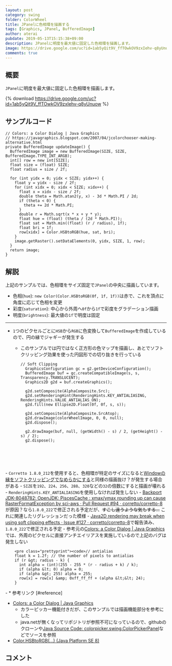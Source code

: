 ```yaml
---
layout: post
category: swing
folder: ColorWheel
title: JPanelに色相環を描画する
tags: [Graphics, JPanel, BufferedImage]
author: aterai
pubdate: 2019-05-13T15:15:38+09:00
description: JPanelに明度を最大値に固定した色相環を描画します。
image: https://drive.google.com/uc?id=1ab5yQit9V_ffTOwkOV9zxIehv-q8yUnuow
comments: true
---
```

## 概要
`JPanel`に明度を最大値に固定した色相環を描画します。

{% download https://drive.google.com/uc?id=1ab5yQit9V_ffTOwkOV9zxIehv-q8yUnuow %}

## サンプルコード
<pre class="prettyprint"><code>// Colors: a Color Dialog | Java Graphics
// https://javagraphics.blogspot.com/2007/04/jcolorchooser-making-alternative.html
private BufferedImage updateImage() {
  BufferedImage image = new BufferedImage(SIZE, SIZE, BufferedImage.TYPE_INT_ARGB);
  int[] row = new int[SIZE];
  float size = (float) SIZE;
  float radius = size / 2f;

  for (int yidx = 0; yidx &lt; SIZE; yidx++) {
    float y = yidx - size / 2f;
    for (int xidx = 0; xidx &lt; SIZE; xidx++) {
      float x = xidx - size / 2f;
      double theta = Math.atan2(y, x) - 3d * Math.PI / 2d;
      if (theta &lt; 0) {
        theta += 2d * Math.PI;
      }
      double r = Math.sqrt(x * x + y * y);
      float hue = (float) (theta / (2d * Math.PI));
      float sat = Math.min((float) (r / radius), 1f);
      float bri = 1f;
      row[xidx] = Color.HSBtoRGB(hue, sat, bri);
    }
    image.getRaster().setDataElements(0, yidx, SIZE, 1, row);
  }
  return image;
}
</code></pre>

## 解説
上記のサンプルでは、色相環をサイズ固定で`JPanel`の中央に描画しています。

- 色相(`hue`): `new Color(Color.HSBtoRGB(0f, 1f, 1f))`は赤で、これを頂点に角度に応じて色相を変更
- 彩度(`saturation`): 中心から外周へ`0f`から`1f`で彩度をグラデーション描画
- 明度(`brightness`): 最大値の`1f`で明度は固定

<!-- dummy comment line for breaking list -->

- - - -
- `1`つのピクセルごとに`HSB`から`RGB`に色変換して`BufferedImage`を作成しているので、円の縁でジャギーが発生する
    - このサンプルでは円ではなく正方形の色マップを描画し、あとでソフトクリッピング効果を使った円図形での切り抜きを行っている
        
        <pre class="prettyprint"><code>// Soft Clipping
        GraphicsConfiguration gc = g2.getDeviceConfiguration();
        BufferedImage buf = gc.createCompatibleImage(s, s, Transparency.TRANSLUCENT);
        Graphics2D g2d = buf.createGraphics();
        
        g2d.setComposite(AlphaComposite.Src);
        g2d.setRenderingHint(RenderingHints.KEY_ANTIALIASING, RenderingHints.VALUE_ANTIALIAS_ON);
        g2d.fill(new Ellipse2D.Float(0f, 0f, s, s));
        
        g2d.setComposite(AlphaComposite.SrcAtop);
        g2d.drawImage(colorWheelImage, 0, 0, null);
        g2d.dispose();
        
        g2.drawImage(buf, null, (getWidth() - s) / 2, (getHeight() - s) / 2);
        g2.dispose();
</code></pre>
    - `Corretto 1.8.0_212`を使用すると、色相環が特定のサイズになると[Windowの縁をソフトクリッピングでなめらかにする](https://ateraimemo.com/Swing/SoftClippedWindow.html)と同様の描画抜け？が発生する場合がある
        - `SIZE`を`192`、`224`、`256`、`288`、`320`などの`32`の倍数にすると描画が壊れる
        - `RenderingHints.KEY_ANTIALIASING`を使用しなければ発生しない
        - [Backport JDK-8048782: OpenJDK: PiscesCache : xmax/ymax rounding up can cause RasterFormatException by sci-aws · Pull Request #94 · corretto/corretto-8](https://github.com/corretto/corretto-8/pull/94)が原因？なら`1.8.0_222`で修正される予定だが、~~すこし違うような気もする...~~ これに関連したリグレッションだった模様
    - [Java2D rendering may break when using soft clipping effects · Issue #127 · corretto/corretto-8](https://github.com/corretto/corretto-8/issues/127)で報告済み、`1.8.0_222`で修正される予定
    - 参考元の[Colors: a Color Dialog | Java Graphics](https://javagraphics.blogspot.com/2007/04/jcolorchooser-making-alternative.html)では、外周のピクセルに直接アンチエイリアスを実施しているので上記のバグは発生しない
        
        <pre class="prettyprint"><code>// antialias
        float k = 1.2f; // the number of pixels to antialias
        if (r &gt; radius - k) {
          int alpha = (int)(255 - 255 * (r - radius + k) / k);
          if (alpha &lt; 0) alpha = 0;
          if (alpha &gt; 255) alpha = 255;
          row[x] = row[x] &amp; 0xff_ff_ff + (alpha &lt;&lt; 24);
        }
</code></pre>
    - * 参考リンク [#reference]
- [Colors: a Color Dialog | Java Graphics](https://javagraphics.blogspot.com/2007/04/jcolorchooser-making-alternative.html)
    - カラーピッカー機能付きだが、このサンプルでは描画機能部分を参考にした
    - java.netが無くなってリポジトリが参照不可になっているので、githubのクローンや[Java Source Code: colorpicker.swing.ColorPickerPanel](http://www.javased.com/index.php?source_dir=SPREAD/src/colorpicker/swing/ColorPickerPanel.java)などでソースを参照
- [Color.HSBtoRGB(...) (Java Platform SE 8)](https://docs.oracle.com/javase/jp/8/docs/api/java/awt/Color.html#HSBtoRGB-float-float-float-)

<!-- dummy comment line for breaking list -->

## コメント
